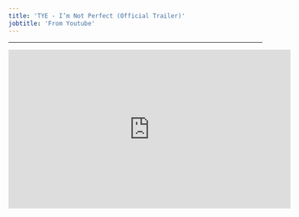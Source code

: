 ```yaml
---
title: 'TYE - I’m Not Perfect (Official Trailer)'
jobtitle: 'From Youtube'
---
```


- - -

<iframe width="560" height="315" src="https://www.youtube.com/embed/8jT5U7Pqr9E" frameborder="0" allow="accelerometer; autoplay; clipboard-write; encrypted-media; gyroscope; picture-in-picture" allowfullscreen></iframe>
